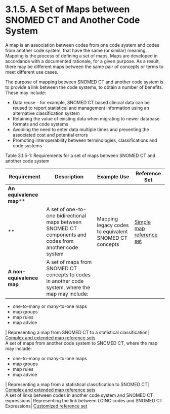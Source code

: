 # 3.1.5. A Set of Maps between SNOMED CT and Another Code System

A map is an association between codes from one code system and codes from another code system, that have the same (or similar) meaning. Mapping is the process of defining a set of maps. Maps are developed in accordance with a documented rationale, for a given purpose. As a result, there may be different maps between the same pair of concepts or terms to meet different use cases.

The purpose of mapping between SNOMED CT and another code system is to provide a link between the code systems, to obtain a number of benefits. These may include:

* Data reuse - for example, SNOMED CT based clinical data can be reused to report statistical and management information using an alternative classification system
* Retaining the value of existing data when migrating to newer database formats and code systems
* Avoiding the need to enter data multiple times and preventing the associated cost and potential errors
* Promoting interoperability between terminologies, classifications and code systems

Table 3.1.5-1: Requirements for a set of maps between SNOMED CT and another code system

| Requirement                | Description                                                                                            | Example Use                                           | Reference Set                                             |
| -------------------------- | ------------------------------------------------------------------------------------------------------ | ----------------------------------------------------- | --------------------------------------------------------- |
| **An equivalence map**\*\* |                                                                                                        |                                                       |                                                           |
| \*\*                       | A set of one-to-one bidirectional maps between SNOMED CT components and codes from another code system | Mapping legacy codes to equivalent SNOMED CT concepts | [Simple map reference set](../../pages/createpage.action) |
| **A non-equivalence map**  | A set of maps from SNOMED CT concepts to codes in another code system, where the map may include:      |                                                       |                                                           |

* one-to-many or many-to-one maps
* map groups
* map rules
* map advice

\| Representing a map from SNOMED CT to a statistical classification| [Complex and extended map reference sets](https://confluence.ihtsdotools.org/display/DOCRELFMT/5.2.3.3+Complex+and+Extended+Map+from+SNOMED+CT+Reference+Sets)\
A set of maps from another code system to SNOMED CT, where the map may include:

* one-to-many or many-to-one maps
* map groups
* map rules
* map advice

\| Representing a map from a statistical classification to SNOMED CT| [Complex and extended map reference sets](https://confluence.ihtsdotools.org/display/DOCRELFMT/5.2.3.3+Complex+and+Extended+Map+from+SNOMED+CT+Reference+Sets)\
A set of links between codes in another code system and SNOMED CT expressions| Representing the link between LOINC codes and SNOMED CT Expressions| [Customized reference set](../../3%20requirements-and-use-cases/3.1%20requirements/4.3.-Pre-defined-and-Customized-Reference-Sets_35985493.html)
